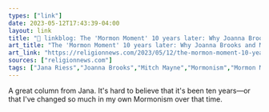 ```yaml
---
types: ["link"]
date: 2023-05-12T17:43:39-04:00
layout: link
title: "🔗 linkblog: The 'Mormon Moment' 10 years later: Why Joanna Brooks and Mitch Mayne left the public eye'"
art_title: "The 'Mormon Moment' 10 years later: Why Joanna Brooks and Mitch Mayne left the public eye"
art_link: "https://religionnews.com/2023/05/12/the-mormon-moment-10-years-later-why-joanna-brooks-and-mitch-mayne-left-the-public-eye/"
sources: ["religionnews.com"]
tags: ["Jana Riess","Joanna Brooks","Mitch Mayne","Mormonism","Mormon Moment"]
---
```

A great column from Jana. It's hard to believe that it's been ten years—or that I've changed so much in my own Mormonism over that time.  
 
